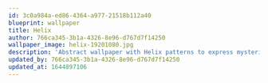 ```yaml
---
id: 3c0a984a-ed86-4364-a977-21518b112a40
blueprint: wallpaper
title: Helix
author: 766ca345-3b1a-4326-8e96-d767d7f14250
wallpaper_image: helix-19201080.jpg
description: 'Abstract wallpaper with Helix patterns to express mysterious desktop.'
updated_by: 766ca345-3b1a-4326-8e96-d767d7f14250
updated_at: 1644897106
---
```

